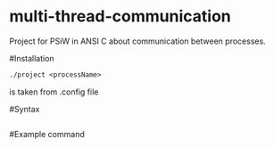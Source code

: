 # multi-thread-communication
Project for PSiW in ANSI C about communication between processes.

#Installation
```gcc project.c -o project
./project <processName>
```
<processName> is taken from .config file

#Syntax
```<processName> &&& <command> &&& <fifoPath>
```

#Example command
```usr1 &&& ls -l &&& ./queue1
```
